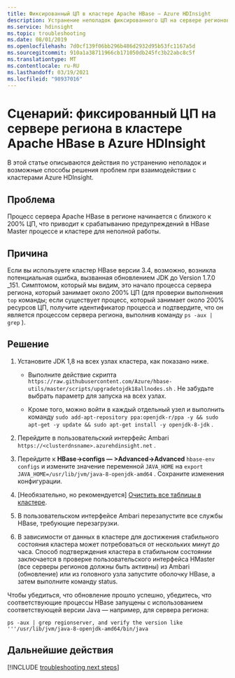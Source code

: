 ```yaml
---
title: Фиксированный ЦП в кластере Apache HBase — Azure HDInsight
description: Устранение неполадок фиксированного ЦП на сервере регионов в кластере Apache HBase в Azure HDInsight
ms.service: hdinsight
ms.topic: troubleshooting
ms.date: 08/01/2019
ms.openlocfilehash: 7d0cf139f06bb296b486d2932d95b53fc1167a5d
ms.sourcegitcommit: 910a1a38711966cb171050db245fc3b22abc8c5f
ms.translationtype: MT
ms.contentlocale: ru-RU
ms.lasthandoff: 03/19/2021
ms.locfileid: "98937016"
---
```

# <a name="scenario-pegged-cpu-on-region-server-in-apache-hbase-cluster-in-azure-hdinsight"></a>Сценарий: фиксированный ЦП на сервере региона в кластере Apache HBase в Azure HDInsight

В этой статье описываются действия по устранению неполадок и возможные способы решения проблем при взаимодействии с кластерами Azure HDInsight.

## <a name="issue"></a>Проблема

Процесс сервера Apache HBase в регионе начинается с близкого к 200% ЦП, что приводит к срабатыванию предупреждений в HBase Master процессе и кластере для неполной работы.

## <a name="cause"></a>Причина

Если вы используете кластер HBase версии 3.4, возможно, возникла потенциальная ошибка, вызванная обновлением JDK до Version 1.7.0 _151. Симптомом, который мы видим, это начало процесса сервера региона, который занимает около 200% ЦП (для проверки выполнения `top` команды; если существует процесс, который занимает около 200% ресурсов ЦП, получите идентификатор процесса и подтвердите, что он является процессом сервера региона, выполнив команду `ps -aux | grep` ).

## <a name="resolution"></a>Решение

1. Установите JDK 1,8 на всех узлах кластера, как показано ниже.

    * Выполните действие скрипта `https://raw.githubusercontent.com/Azure/hbase-utils/master/scripts/upgradetojdk18allnodes.sh` . Не забудьте выбрать параметр для запуска на всех узлах.

    * Кроме того, можно войти в каждый отдельный узел и выполнить команду `sudo add-apt-repository ppa:openjdk-r/ppa -y && sudo apt-get -y update && sudo apt-get install -y openjdk-8-jdk` .

1. Перейдите в пользовательский интерфейс Ambari `https://<clusterdnsname>.azurehdinsight.net` .

1. Перейдите к **HBase->configs — >Advanced->Advanced** `hbase-env configs` и измените значение переменной `JAVA_HOME` на `export JAVA_HOME=/usr/lib/jvm/java-8-openjdk-amd64` . Сохраните изменения конфигурации.

1. [Необязательно, но рекомендуется] [Очистить все таблицы в кластере](/archive/blogs/azuredatalake/hdinsight-hbase-how-to-improve-hbase-cluster-restart-time-by-flushing-tables).

1. В пользовательском интерфейсе Ambari перезапустите все службы HBase, требующие перезагрузки.

1. В зависимости от данных в кластере для достижения стабильного состояния кластера может потребоваться от нескольких минут до часа. Способ подтверждения кластера в стабильном состоянии заключается в проверке пользовательского интерфейса HMaster (все серверы регионов должны быть активны) из Ambari (обновление) или из головного узла запустите оболочку HBase, а затем выполните команду status.

Чтобы убедиться, что обновление прошло успешно, убедитесь, что соответствующие процессы HBase запущены с использованием соответствующей версии Java — например, для сервера региона:

```
ps -aux | grep regionserver, and verify the version like '''/usr/lib/jvm/java-8-openjdk-amd64/bin/java
```

## <a name="next-steps"></a>Дальнейшие действия

[!INCLUDE [troubleshooting next steps](../../../includes/hdinsight-troubleshooting-next-steps.md)]